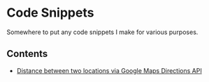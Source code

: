 # Code Snippets
Somewhere to put any code snippets I make for various purposes.

## Contents
- [Distance between two locations via Google Maps Directions API](./distance-google-maps/)
